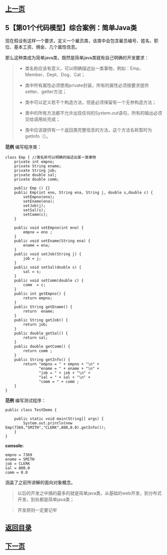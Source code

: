 ## [上一页](course7)


## 5【第01个代码模型】综合案例：简单Java类

现在假设有这样一个要求，定义一个雇员类，该类中会包含雇员编号、姓名、职位、基本工资、佣金、几个属性信息。

那么这种类成为简单java类，既然是简单java类就有自己明确的开发要求：

> - 类名称应该有意义，可以明确描述出一类事物，例如：Emp、Member、Dept、Dog、Cat；
> 
> - 类中所有属性必须使用private封装，所有的属性必须按要求提供setter、getter方法；
> 
> - 类中可以定义若干个构造方法，但是必须保留有一个无参构造方法；
> 
> - 类中的所有方法都不允许出现任何的System.out语句，所有的输出必须交给调用处完成；
> 
> - 类中应该提供有一个返回类完整信息的方法，这个方法名称暂时为getInfo（）。    

**范例** 编写程序类：
	
	class Emp { //类名称可以明确的描述出某一类事物
		private int empno;
		private String ename;
		private String job;
		private double sal;
		private double comm;
		
		public Emp () {}
		public Emp(int eno, String ena, String j, double s,double c) {
			setEmpno(eno);
			setEname(ena);
			setJob(j);
			setSal(s);
			setComm(c);
		}
		
		public void setEmpno(int eno) {
			empno = eno ;
		}
		public void setEname(String ena) {
			ename = ena;
		}
		public void setJob(String j) {
			job = j;
		}
		public void setSal(double s) {
			sal = s;
		}
		public void setComm(double c) {
			comm  = c;
		}
		public int getEmpno() {
			return empno;
		}
		public String getEname() {
			return  ename;
		}
		public String getJob() {
			return job;
		}
		public double getSal() {
			return sal;
		}
		public double getComm() {
			return comm ;
		}
		public String getInfo() {
			return "empno = " + empno + "\n" +
				   "ename = " + ename + "\n" +
				   "job = " + job + "\n" +
				   "sal = " + sal + "\n" +
				   "comm = " + comm ;  
		}
	}

**范例** 编写测试程序：

	public class TestDemo {
	
		public static void main(String[] args) {
			System.out.println(new Emp(7369,"SMITH","CLERK",800,0.0).getInfo());
		}
	}

**console:**

	empno = 7369
	ename = SMITH
	job = CLERK
	sal = 800.0
	comm = 0.0



涵盖了之前所讲解的面向对象概念。

> 以后的开发之中搞的最多的就是简单java类，从基础的web开发，到分布式开发，到处都是简单java类；

> 开发原则一定要记牢




## [返回目录](https://wuchengcheng110120.github.io/learnJava)
## [下一页](course9)

